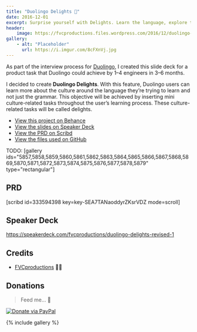 ```yaml
---
title: "Duolingo Delights 🎁"
date: 2016-12-01
excerpt: Surprise yourself with Delights. Learn the language, explore the culture.
header:
    image: https://fvcproductions.files.wordpress.com/2016/12/duolingo-revised-product-school-001.jpeg
gallery:
    - alt: "Placeholder"
      url: https://i.imgur.com/8cFXnVj.jpg
---
```


As part of the interview process for [Duolingo](https://duolingo.com), I
created this slide deck for a product task that Duolingo could achieve
by 1–4 engineers in 3–6 months.

I decided to create **Duolingo Delights**. With this feature, Duolingo
users can learn more about the culture around the language they’re
trying to learn and not just the grammar. This objective will be
achieved by inserting mini culture-related tasks throughout the user’s
learning process. These culture-related tasks will be called delights.

- [View this project on
    Behance](https://www.behance.net/gallery/48455905/Duolingo-Delights-)
- [View the slides on Speaker
    Deck](https://speakerdeck.com/fvcproductions/duolingo-delights-revised-1)
- [View the PRD on
    Scribd](https://www.scribd.com/document/333594398/Duolingo-Delights)
- [View the files used on
    GitHub](https://github.com/fvcproductions/duolingo-delights)

TODO: [gallery
ids="5857,5858,5859,5860,5861,5862,5863,5864,5865,5866,5867,5868,5869,5870,5871,5872,5873,5874,5875,5876,5877,5878,5879"
type="rectangular"\]

PRD
---

\[scribd id=333594398 key=key-SEA7TANaoddyrZKsrVDZ mode=scroll\]

Speaker Deck
------------

https://speakerdeck.com/fvcproductions/duolingo-delights-revised-1

Credits
-------

- [FVCproductions](https://fvcproductions.com) 🍓🍫

Donations
---------

> Feed me… 🍕

[![Donate via
PayPal](https://raw.github.com/xioTechnologies/PayPal-Button/master/PayPal%20Button.png)](https://paypal.me/fvcproductions)

{% include gallery %}